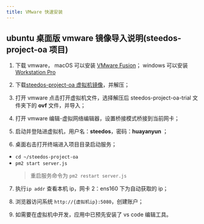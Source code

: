 ```yaml
---
title: VMware 快速安装
---
```


## ubuntu 桌面版 vmware 镜像导入说明(steedos-project-oa 项目)

1. 下载 vmware，
   macOS 可以安装 [VMware Fusion](https://www.vmware.com/cn/products/fusion/fusion-evaluation.html)；
   windows 可以安装 [Workstation Pro](https://www.vmware.com/go/downloadworkstation-cn)

2. 下载[steedos-project-oa 虚拟机镜像](http://server-backups.oss-cn-beijing.aliyuncs.com/vmware-images/steedos-project-oa-trial.zip)，并解压；

3. 打开 vmware 点击打开虚拟机文件，选择解压后 steedos-project-oa-trial 文件夹下的 **ovf** 文件，并导入；

4. 打开 vmware 编辑-虚拟网络编辑器，设置桥接模式桥接到当前网卡；

5. 启动并登陆进虚拟机，用户名：**steedos**，密码：**huayanyun** ；

6. 桌面右击打开终端进入项目目录启动服务；

- `cd ~/steedos-project-oa`
- `pm2 start server.js`
  > 重启服务命令为 `pm2 restart server.js`

7. 执行`ip addr` 查看本机 ip，网卡 2：ens160 下为自动获取的 ip；

8. 浏览器访问系统 `http://{虚拟机ip}:5080`，创建账户；

9. 如需要在虚拟机中开发，应用中已预先安装了 vs code 编辑工具。
